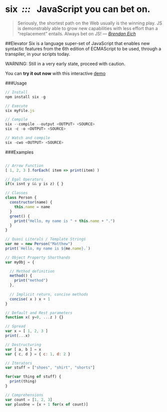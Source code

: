 six  &nbsp;*:::* &nbsp; JavaScript you can bet on.
===
> Seriously, the shortest path on the Web usually is the winning play.
> JS is demonstrably able to grow new capabilities with less effort than a “replacement” entails.
> Always bet on JS!
> &mdash; <cite>[Brendan Eich][1]</cite>

[1]:https://brendaneich.com/2011/09/capitoljs-rivertrail/

##Elevator
Six is a language super-set of JavaScript that enables new syntactic features from the 6th edition of ECMAScript to be used, through a transpiler, in your scripts today.

WARNING: Still in a very early state, proceed with caution.

You can **try it out now** with this interactive [demo](http://sixlang.org/docs/demo/demo.html)

###Usage
```JavaScript
// Install
npm install six -g

// Execute
six myFile.js

// Compile
six --compile --output <OUTPUT> <SOURCE>
six -c -o <OUTPUT> <SOURCE>

// Watch and compile
six -cwo <OUTPUT> <SOURCE>

```


###Examples
```JavaScript

// Arrow Function
[ 1, 2, 3 ].forEach( item => print(item) )

// Egal Operators
if(x isnt y && y is z) { }

// Classes
class Person {
  constructor(name) {
    this.name = name
  }
  greet() {
    print("Hello, my name is " + this.name + ".")
  }
}

// Quasi Literals / Template Strings
var me = new Person("Matthew")
print(`Hello, my name is ${me.name}.`)

// Object Property Shorthands
var myObj = {

  // Method definition
  method() {
    print("method")
  },
  
  // Implicit return, concise methods
  concise( x ) x + 1
}

// Default and Rest parameters
function x( y=0, ...z ) {}

// Spread
var x = [ 1, 2, 3 ]
print(...x)

// Destructuring
var [ a, b ] = x
var { c, d } = { c: 1, d: 2 }

// Iterators
var stuff = ["shoes", "shirt", "shorts"]

for(var thing of stuff) {
  print(thing)
}

// Comprehensions
var count = [1, 2, 3]
var plusOne = [x + 1 for(x of count)]

```

